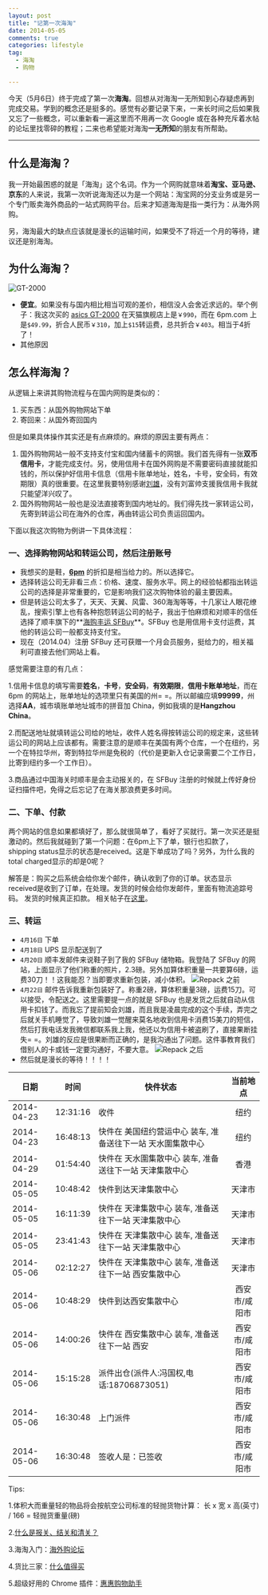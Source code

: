 ```yaml
---
layout: post
title: "记第一次海淘"
date: 2014-05-05 
comments: true
categories: lifestyle
tag: 
  - 海淘
  - 购物

---
```


今天（5月6日）终于完成了第一次**海淘**。回想从对海淘一无所知到心存疑虑再到完成交易。学到的概念还是挺多的。感觉有必要记录下来，一来长时间之后如果我又忘了一些概念，可以重新看一遍这里而不用再一次 Google 或在各种充斥着水帖的论坛里找零碎的教程；二来也希望能对海淘**一无所知**的朋友有所帮助。

----------


## 什么是**海淘**？

我一开始最困惑的就是「海淘」这个名词。作为一个网购就意味着**淘宝、亚马逊、京东**的人来说，我第一次听说海淘还以为是一个网站：淘宝网的分支业务或是另一个专门贩卖海外商品的一站式网购平台。后来才知道海淘是指一类行为：从海外网购。

另，海淘最大的缺点应该就是漫长的运输时间，如果受不了将近一个月的等待，建议还是别海淘。

## 为什么海淘？
![GT-2000][1]

- **便宜**。如果没有与国内相比相当可观的差价，相信没人会舍近求远的。举个例子：我这次买的 [asics GT-2000][2] 在天猫旗舰店上是`￥990`，而在 6pm.com 上是`$49.99`，折合人民币`￥310`，加上`$15`转运费，总共折合`￥403`。相当于4折了！
- 其他原因

## 怎么样海淘？
从逻辑上来讲其购物流程与在国内网购是类似的：

1. 买东西：从国外购物网站下单
2. 寄回来：从国外寄回国内

但是如果具体操作其实还是有点麻烦的。麻烦的原因主要有两点：

1. 国外购物网站一般不支持支付宝和国内储蓄卡的网银。我们首先得有一张**双币信用卡**，才能完成支付。另，使用信用卡在国外网购是不需要密码直接就能扣钱的，所以保护好信用卡信息（信用卡账单地址，姓名，卡号，安全码，有效期限）真的很重要。在这里我要特别感谢[刘雄][3]，没有刘富帅支援我信用卡我就只能望洋兴叹了。
2. 国外购物网站一般也是没法直接寄到国内地址的。我们得先找一家转运公司，先寄到转运公司在海外的仓库，再由转运公司负责运回国内。

下面以我这次购物为例讲一下具体流程：

### 一、选择购物网站和转运公司，然后注册账号

- 我想买的是鞋，**[6pm][4]** 的折扣是相当给力的。所以选择它。
- 选择转运公司无非看三点：价格、速度、服务水平。网上的经验帖都指出转运公司的选择是非常重要的，它是影响我们这次购物体验的最主要因素。
- 但是转运公司太多了，天天、天翼、风雷、360海淘等等，十几家让人眼花缭乱，搜索引擎上也有各种抱怨转运公司的帖子，我出于怕麻烦和对顺丰的信任选择了顺丰旗下的**[海购丰运 SFBuy][5]**。SFBuy 也是用信用卡支付运费，其他的转运公司一般都支持支付宝。
- 现在（2014.04）注册 SFBuy 还可获赠一个月会员服务，挺给力的，相关福利可直接去他们网站上看。

感觉需要注意的有几点：

1.信用卡信息的填写需要**姓名**，**卡号**，**安全码**，**有效期限**，**信用卡账单地址**，而在 6pm 的网站上，账单地址的选项里只有美国的州= =。所以邮编应填**99999**，州选择**AA**，城市填账单地址城市的拼音加 China，例如我填的是**Hangzhou China**。

2.而配送地址就填转运公司给的地址，收件人姓名得按转运公司的规定来，这些转运公司的网站上应该都有。需要注意的是顺丰在美国有两个仓库，一个在纽约，另一个在特拉华州，寄到特拉华州是免税的（代价是更新入仓记录需要二个工作日，比寄到纽约多一个工作日）。

3.商品通过中国海关时顺丰是会主动报关的，在 SFBuy 注册的时候就上传好身份证扫描件吧，免得之后忘记了在海关那浪费更多时间。

### 二、下单、付款

两个网站的信息如果都填好了，那么就很简单了，看好了买就行。第一次买还是挺激动的。然后我就碰到了第一个问题：在6pm上下了单，银行也扣款了，shipping status显示的状态是received。这是下单成功了吗？另外，为什么我的total charged显示的却是0呢？

解答是：购买之后系统会给你发个邮件，确认收到了你的订单。状态显示received是收到了订单，在处理。发货的时候会给你发邮件，里面有物流追踪号码。 发货的时候真正扣款。
相关帖子在[这里][6]。

### 三、转运
- `4月16日` 下单
- `4月18日` UPS 显示配送到了
- `4月20日` 顺丰发邮件来说鞋子到了我的 SFBuy 储物箱。我登陆了 SFBuy 的网站，上面显示了他们称重的照片，2.3磅。另外加算体积重量一共要算6磅，运费30刀！！这我能忍？当即要求重新包装，减小体积。
![Repack 之前][7]
- `4月22日` 邮件告诉我重新包装好了。称重2磅，算体积重量3磅，运费15刀。可以接受，令配送之。这里需要提一点的就是 SFBuy 也是发货之后就自动从信用卡扣钱了。而我忘了提前知会刘雄，而且我是凌晨完成的这个手续，弄完之后就关手机睡觉了，导致刘雄一觉醒来莫名地收到信用卡消费15美刀的短信，然后打我电话发我微信都联系我上我，他还以为信用卡被盗刷了，直接果断挂失= =。刘雄的反应是很果断而正确的，是我沟通出了问题。这件事教育我们借别人的卡或钱一定要沟通好，不要大意。
![Repack 之后][8]
- 然后就是漫长的等待！！！！

日期|时间|快件状态|当前地点
----|----|----|:----:	 	 
2014-04-23|12:31:16|收件|纽约	 	 
2014-04-23|16:48:13|快件在 美国纽约营运中心 装车, 准备送往下一站 天水圍集散中心|纽约	 	 
2014-04-29|01:54:40|快件在 天水圍集散中心 装车, 准备送往下一站 天津集散中心|香港	 	 
2014-05-05|10:48:42|快件到达天津集散中心|天津市	 	 
2014-05-05|16:11:39|快件在 天津集散中心 装车, 准备送往下一站 天津集散中心|天津市
2014-05-05|23:41:43|快件在 天津集散中心	 装车, 准备送往下一站 天津集散中心|天津市	 	 
2014-05-06|02:12:27|快件在 天津集散中心	 装车, 准备送往下一站 西安集散中心|天津市	 	 
2014-05-06|10:48:29|快件到达西安集散中心|西安市/咸阳市	 	 
2014-05-06|14:00:26|快件在 西安集散中心 装车, 准备送往下一站 西安|西安市/咸阳市	 	 
2014-05-06|15:15:28|派件出仓(派件人:冯国权,电话:18706873051)|西安市/咸阳市	 	 
2014-05-06|16:30:48|上门派件|西安市/咸阳市	 	 
2014-05-06|16:30:48|签收人是：已签收|西安市/咸阳市


Tips:

1.体积大而重量轻的物品将会按航空公司标准的轻抛货物计算： 长 x 宽 x 高(英寸) / 166 = 轻抛货重量(磅)

2.[什么是报关、结关和清关？][9]

3.海淘入门：[海外购论坛][10]

4.货比三家：[什么值得买][11]

5.超级好用的 Chrome 插件：[惠惠购物助手][12]


  [1]: /assets/images/2014/05/05/GT-2000.jpg "GT-2000"
  [2]: http://www.6pm.com/asics-gt-2000-lime-white-red
  [3]: http://sobear.me
  [4]: http://www.6pm.com "6pm"
  [5]: http://www.sfbuy.com/ "海购丰运"
  [6]: http://www.55haitao.com/bbs/thread-113380-1-1.html
  [7]: /assets/images/2014/05/05/SFBuy1.jpg
  [8]: /assets/images/2014/05/05/SFBuy2.jpg
  [9]: http://www.lawtime.cn/info/baoguanshangjian/jinkoubaoguanliucheng/2011112412917.html
  [10]: http://www.letsebuy.com/
  [11]: http://www.smzdm.com/
  [12]: http://zhushou.huihui.cn/

